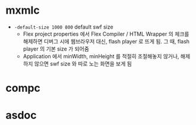 # mxmlc

- `-default-size 1000 800` default swf size
	- Flex project properties 에서 Flex Compiler / HTML Wrapper 의 체크를 해제하면 디버그 시에 웹브라우저 대신, flash player 로 뜨게 됨. 그 때, flash player 의 기본 size 가 되어줌
	- Application 에서 minWidth, minHeight 를 적절히 조절해놓지 않거나, 해제하지 않으면 swf size 와 따로 노는 화면을 보게 됨

# compc

# asdoc

